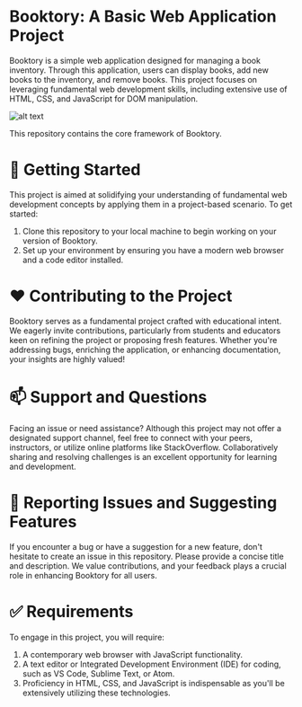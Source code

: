 # Booktory: A Basic Web Application Project
Booktory is a simple web application designed for managing a book inventory. Through this application, users can display books, add new books to the inventory, and remove books. This project focuses on leveraging fundamental web development skills, including extensive use of HTML, CSS, and JavaScript for DOM manipulation.

![alt text](<Screenshot 2024-03-24 at 10.08.44 PM.png>"Check Images Folder For Expected Outcome of the Webpage")

This repository contains the core framework of Booktory.

# 🚀  Getting Started

This project is aimed at solidifying your understanding of fundamental web development concepts by applying them in a project-based scenario. To get started:

1. Clone this repository to your local machine to begin working on your version of Booktory.
2. Set up your environment by ensuring you have a modern web browser and a code editor installed.

# ❤️  Contributing to the Project

Booktory serves as a fundamental project crafted with educational intent. We eagerly invite contributions, particularly from students and educators keen on refining the project or proposing fresh features. Whether you're addressing bugs, enriching the application, or enhancing documentation, your insights are highly valued!

# 📫  Support and Questions

Facing an issue or need assistance? Although this project may not offer a designated support channel, feel free to connect with your peers, instructors, or utilize online platforms like StackOverflow. Collaboratively sharing and resolving challenges is an excellent opportunity for learning and development.

# 🤝  Reporting Issues and Suggesting Features

If you encounter a bug or have a suggestion for a new feature, don't hesitate to create an issue in this repository. Please provide a concise title and description. We value contributions, and your feedback plays a crucial role in enhancing Booktory for all users.

# ✅  Requirements

To engage in this project, you will require:

1. A contemporary web browser with JavaScript functionality.
2. A text editor or Integrated Development Environment (IDE) for coding, such as VS Code, Sublime Text, or Atom.
3. Proficiency in HTML, CSS, and JavaScript is indispensable as you'll be extensively utilizing these technologies.
